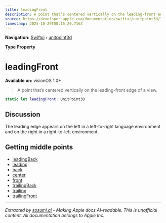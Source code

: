 ```yaml
---
title: leadingFront
description: A point that’s centered vertically on the leading-front edge of a view.
source: https://developer.apple.com/documentation/swiftui/unitpoint3d/leadingfront
timestamp: 2025-10-29T00:15:20.716Z
---
```


**Navigation:** [Swiftui](/documentation/swiftui) › [unitpoint3d](/documentation/swiftui/unitpoint3d)

**Type Property**

# leadingFront

**Available on:** visionOS 1.0+

> A point that’s centered vertically on the leading-front edge of a view.

```swift
static let leadingFront: UnitPoint3D
```

## Discussion

The leading edge appears on the left in a left-to-right language environment and on the right in a right-to-left environment.

## Getting middle points

- [leadingBack](/documentation/swiftui/unitpoint3d/leadingback)
- [leading](/documentation/swiftui/unitpoint3d/leading)
- [back](/documentation/swiftui/unitpoint3d/back)
- [center](/documentation/swiftui/unitpoint3d/center)
- [front](/documentation/swiftui/unitpoint3d/front)
- [trailingBack](/documentation/swiftui/unitpoint3d/trailingback)
- [trailing](/documentation/swiftui/unitpoint3d/trailing)
- [trailingFront](/documentation/swiftui/unitpoint3d/trailingfront)

---

*Extracted by [sosumi.ai](https://sosumi.ai) - Making Apple docs AI-readable.*
*This is unofficial content. All documentation belongs to Apple Inc.*
